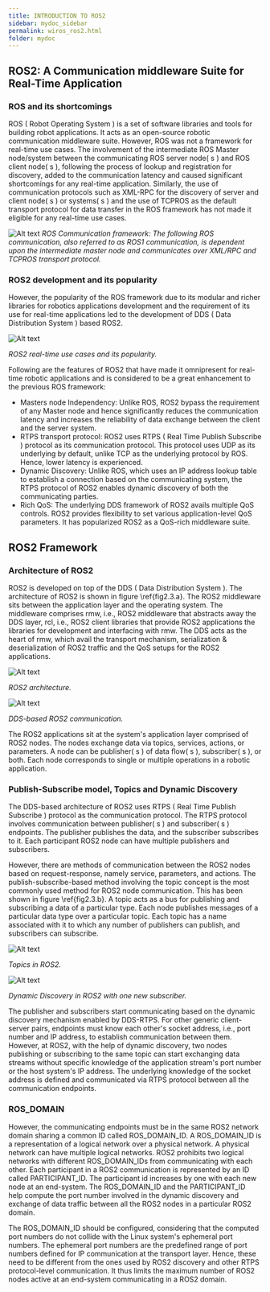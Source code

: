 ```yaml
---
title: INTRODUCTION TO ROS2
sidebar: mydoc_sidebar
permalink: wiros_ros2.html
folder: mydoc
---
```


## ROS2: A Communication middleware Suite for Real-Time Application

### ROS and its shortcomings

ROS ( Robot Operating System ) is a set of software libraries and tools for building robot applications. It acts as an open-source robotic communication middleware suite. However, ROS was not a framework for real-time use cases. The involvement of the intermediate ROS Master node/system between the communicating ROS server node( s ) and ROS client node( s ), following the process of lookup and registration for discovery, added to the communication latency and caused significant shortcomings for any real-time application. Similarly, the use of communication protocols such as XML-RPC for the discovery of server and client node( s ) or systems( s ) and the use of TCPROS as the default transport protocol for data transfer in the ROS framework has not made it eligible for any real-time use cases. 

![Alt text](./ROS1_Communication.drawio.svg)
*ROS Communication framework: The following ROS communication, also referred to as ROS1 communication, is dependent upon the intermediate master node and communicates over XML/RPC and TCPROS transport protocol.*

### ROS2 development and its popularity

However, the popularity of the ROS framework due to its modular and richer libraries for robotics applications development and the requirement of its use for real-time applications led to the development of DDS ( Data Distribution System ) based ROS2. 

![Alt text](./FIG13.drawio.svg)

*ROS2 real-time use cases and its popularity.*


Following are the features of ROS2 that have made it omnipresent for real-time robotic applications and is considered to be a great enhancement to the previous ROS framework: 
* Masters node Independency: Unlike ROS, ROS2 bypass the requirement of any Master node and hence significantly reduces the communication latency and increases the reliability of data exchange between the client and the server system. 
* RTPS transport protocol: ROS2 uses RTPS ( Real Time Publish Subscribe ) protocol as its communication protocol. This protocol uses UDP as its underlying by default, unlike TCP as the underlying protocol by ROS. Hence, lower latency is experienced.  
* Dynamic Discovery: Unlike ROS, which uses an IP address lookup table to establish a connection based on the communicating system, the RTPS protocol of ROS2 enables dynamic discovery of both the communicating parties. 
* Rich QoS: The underlying DDS framework of ROS2 avails multiple QoS controls. ROS2 provides flexibility to set various application-level QoS parameters. It has popularized ROS2 as a QoS-rich middleware suite. 




## ROS2 Framework

### Architecture of ROS2

ROS2 is developed on top of the DDS ( Data Distribution System ). The architecture of ROS2 is shown in figure \ref{fig2.3.a}. The ROS2 middleware sits between the application layer and the operating system. The middleware comprises rmw, i.e., ROS2 middleware that abstracts away the DDS layer, rcl, i.e., ROS2 client libraries that provide ROS2 applications the libraries for development and interfacing with rmw. The DDS acts as the heart of rmw, which avail the transport mechanism, serialization \& deserialization of ROS2 traffic and the QoS setups for the ROS2 applications. 

![Alt text](./ros2architecture_thesis.drawio.svg)

*ROS2 architecture.*

![Alt text](./DDS_based_ROS2_Communication.drawio.svg)

*DDS-based ROS2 communication.*


The ROS2 applications sit at the system's application layer comprised of ROS2 nodes. The nodes exchange data via topics, services, actions, or parameters. A node can be publisher( s ) of data flow( s ), subscriber( s ), or both. Each node corresponds to single or multiple operations in a robotic application.

### Publish-Subscribe model, Topics and Dynamic Discovery

The DDS-based architecture of ROS2 uses RTPS ( Real Time Publish Subscribe )  protocol as the communication protocol. The RTPS protocol involves communication between publisher( s ) and subscriber( s ) endpoints. The publisher publishes the data, and the subscriber subscribes to it. Each participant ROS2 node can have multiple publishers and subscribers. 

However, there are methods of communication between the ROS2 nodes based on request-response, namely service, parameters, and actions. The publish-subscribe-based method involving the topic concept is the most commonly used method for ROS2 node communication. This has been shown in figure \ref{fig2.3.b}. A topic acts as a bus for publishing and subscribing a data of a particular type. Each node publishes messages of a particular data type over a particular topic. Each topic has a name associated with it to which any number of publishers can publish, and subscribers can subscribe. 

![Alt text](./FIG2.drawio.svg)

*Topics in ROS2.*

![Alt text](./Fig3.drawio.svg)

*Dynamic Discovery in ROS2 with one new subscriber.*

The publisher and subscribers start communicating based on the dynamic discovery mechanism enabled by DDS-RTPS. For other generic client-server pairs, endpoints must know each other's socket address, i.e., port number and IP address, to establish communication between them. However, at ROS2, with the help of dynamic discovery, two nodes publishing or subscribing to the same topic can start exchanging data streams without specific knowledge of the application stream's port number or the host system's IP address. The underlying knowledge of the socket address is defined and communicated via RTPS protocol between all the communication endpoints. 


### ROS\_DOMAIN

However, the communicating endpoints must be in the same ROS2 network domain sharing a common ID called ROS\_DOMAIN\_ID. A ROS\_DOMAIN\_ID is a representation of a logical network over a physical network. A physical network can have multiple logical networks. ROS2 prohibits two logical networks with different ROS\_DOMAIN\_IDs from communicating with each other. Each participant in a ROS2 communication is represented by an ID called PARTICIPANT\_ID. The participant id increases by one with each new node at an end-system. The ROS\_DOMAIN\_ID and the PARTICIPANT\_ID help compute the port number involved in the dynamic discovery and exchange of data traffic between all the ROS2 nodes in a particular ROS2 domain. 

The ROS\_DOMAIN\_ID should be configured, considering that the computed port numbers do not collide with the Linux system's ephemeral port numbers. The ephemeral port numbers are the predefined range of port numbers defined for IP communication at the transport layer. Hence, these need to be different from the ones used by ROS2 discovery and other RTPS protocol-level communication. It thus limits the maximum number of ROS2 nodes active at an end-system communicating in a ROS2 domain. 

